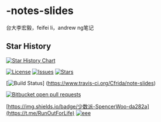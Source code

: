 # -notes-slides
台大李宏毅，feifei li，andrew ng笔记
## Star History

[![Star History Chart](https://api.star-history.com/svg?repos=WeNeedHome/SummaryOfLoanSuspension&type=Date)](https://star-history.com/#WeNeedHome/SummaryOfLoanSuspension&Date)



[![License](https://img.shields.io/github/license/Cfrida/note-slides?style=flat-square)](https://creativecommons.org/licenses/by-sa/4.0/)
[![Issues](https://img.shields.io/github/issues/Cfrida/note-slides?style=flat-square)](https://github.com/Cfrida/note-slides/issues)
[![Stars](https://img.shields.io/github/stars/Cfrida/note-slides?style=flat-square)](https://star-history.com/#Cfrida/note-slides&Date)


[![Build Status](https://www.travis-ci.org/Cfrida/note-slides.svg?branch=master)]
(https://www.travis-ci.org/Cfrida/note-slides)

[![Bitbucket open pull requests](https://img.shields.io/bitbucket/pr/The-Run-Philosophy-Organization/run)](https://github.com/Cfrida/note-slides/pulls)


[https://img.shields.io/badge/少数派-SpencerWoo-da282a](https://t.me/RunOutForLife)
[![eee](https://img.shields.io/badge/Telegram-润学-%232CA5E0?style=flat-square&logo=telegram)](https://t.me/RunOutForLife)
